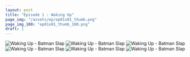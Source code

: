 ```yaml
---
layout: post
title: "Episode 1 : Waking Up"
page_img: "/assets/ep/ep01x01_thumb.png"
page_img_100: "ep01x01_thumb_100.png"
draft: 1
---
```



<div style="margin-left: auto; margin-right: auto; width: 750px;">
	<img src="/assets/ep/ep01x01_01.png" alt="Waking Up - Batman Slap" />
	<img src="/assets/ep/ep01x01_02.png" alt="Waking Up - Batman Slap" />
	<img src="/assets/ep/ep01x01_03.png" alt="Waking Up - Batman Slap" />
	<img src="/assets/ep/ep01x01_04.png" alt="Waking Up - Batman Slap" />
	<img src="/assets/ep/ep01x01_05.png" alt="Waking Up - Batman Slap" />
	<img src="/assets/ep/ep01x01_06.png" alt="Waking Up - Batman Slap" />
</div>